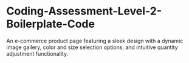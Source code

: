 # Coding-Assessment-Level-2-Boilerplate-Code

An e-commerce product page featuring a sleek design with a dynamic image gallery, color and size selection options, and intuitive quantity adjustment functionality.
